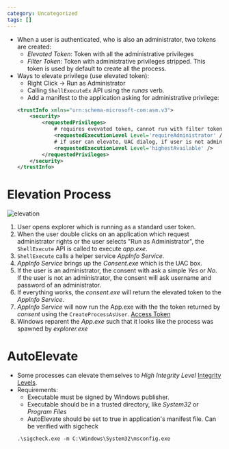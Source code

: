 ```yaml
---
category: Uncategorized
tags: []
---
```

- When a user is authenticated, who is also an administrator, two tokens are created:
	- *Elevated Token*: Token with all the administrative privileges
	- *Filter Token*: Token with administrative privileges stripped. This token is used by default to create all the process.
- Ways to elevate privilege (use elevated token):
	- Right Click -> Run as Administrator 
	- Calling `ShellExecuteEx` API using the *runas* verb.
	- Add a manifest to the application asking for administrative privilege:
	```xml
	<trustInfo xmlns="urn:schema-microsoft-com:asm.v3">
		<security>
			<requestedPrivileges>
				# requires evevated token, cannot run with filter token
				<requestedExecutionLevel Level='requireAdministrator' />
				# if user can elevate, UAC dialog, if user is not admin, continue with user privs
				<requestedExecutionLevel Level='highestAvailable' /> 
			</requestedPrivileges>
		</security>
	</trustInfo>
	```
# Elevation Process
![elevation](elevation.png)
1. User opens explorer which is running as a standard user token.
2. When the user double clicks on an application which request administrator rights or the user selects "Run as Administrator", the `ShellExecute` API is called to execute *app.exe*.
3. `ShellExecute` calls a helper service *AppInfo Service*.
4. *AppInfo Service* brings up the *Consent.exe* which is the UAC box.
5. If the user is an administrator, the consent with ask a simple *Yes* or *No*. If the user is not an administrator, the consent will ask username and password of an administrator.
6. If everything works, the *consent.exe* will return the elevated token to the *AppInfo Service*. 
7. *AppInfo Service* will now run the App.exe with the the token returned by *consent* using the `CreateProcessAsUser`. [Access Token](Access%20Token.md)
8. Windows reparent the *App.exe* such that it looks like the process was spawned by *explorer.exe*
# AutoElevate
- Some processes can elevate themselves to *High Integrity Level* [Integrity Levels](Integrity%20Levels.md).
- Requirements:
	- Executable must be signed by Windows publisher.
	- Executable should be in a trusted directory, like *System32* or *Program Files*
	- AutoElevate should be set to true in application's manifest file. Can be verified with sigcheck
	```
	.\sigcheck.exe -m C:\Windows\System32\msconfig.exe
	```